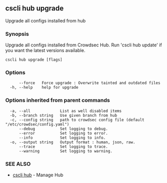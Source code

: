 ## cscli hub upgrade

Upgrade all configs installed from hub

### Synopsis


Upgrade all configs installed from Crowdsec Hub. Run 'cscli hub update' if you want the latest versions available.


```
cscli hub upgrade [flags]
```

### Options

```
      --force   Force upgrade : Overwrite tainted and outdated files
  -h, --help    help for upgrade
```

### Options inherited from parent commands

```
  -a, --all             List as well disabled items
  -b, --branch string   Use given branch from hub
  -c, --config string   path to crowdsec config file (default "/etc/crowdsec/config.yaml")
      --debug           Set logging to debug.
      --error           Set logging to error.
      --info            Set logging to info.
  -o, --output string   Output format : human, json, raw.
      --trace           Set logging to trace.
      --warning         Set logging to warning.
```

### SEE ALSO

* [cscli hub](cscli_hub.md)	 - Manage Hub


